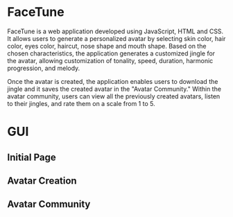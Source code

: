# FaceTune

FaceTune is a web application developed using JavaScript, HTML and CSS.
It allows users to generate a personalized avatar by selecting skin color, hair color, eyes color, haircut, nose shape and mouth shape. 
Based on the chosen characteristics, the application generates a customized jingle for the avatar, allowing customization of tonality, speed, duration, harmonic progression, and melody.

Once the avatar is created, the application enables users to download the jingle and  it saves the created avatar in the "Avatar Community."
Within the avatar community, users can view all the previously created avatars, listen to their jingles, and rate them on a scale from 1 to 5.

# GUI
## Initial Page

## Avatar Creation

## Avatar Community
